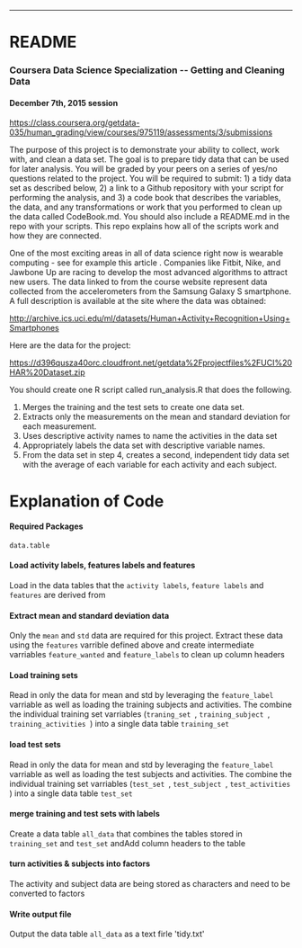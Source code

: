 ---
# README  
### Coursera Data Science Specialization -- Getting and Cleaning Data
#### December 7th, 2015 session
https://class.coursera.org/getdata-035/human_grading/view/courses/975119/assessments/3/submissions

The purpose of this project is to demonstrate your ability to collect, work with, and clean a data set. The goal is to prepare tidy data that can be used for later analysis. You will be graded by your peers on a series of yes/no questions related to the project. You will be required to submit: 1) a tidy data set as described below, 2) a link to a Github repository with your script for performing the analysis, and 3) a code book that describes the variables, the data, and any transformations or work that you performed to clean up the data called CodeBook.md. You should also include a README.md in the repo with your scripts. This repo explains how all of the scripts work and how they are connected.  

One of the most exciting areas in all of data science right now is wearable computing - see for example this article . Companies like Fitbit, Nike, and Jawbone Up are racing to develop the most advanced algorithms to attract new users. The data linked to from the course website represent data collected from the accelerometers from the Samsung Galaxy S smartphone. A full description is available at the site where the data was obtained: 

http://archive.ics.uci.edu/ml/datasets/Human+Activity+Recognition+Using+Smartphones 

Here are the data for the project: 

https://d396qusza40orc.cloudfront.net/getdata%2Fprojectfiles%2FUCI%20HAR%20Dataset.zip 

 You should create one R script called run_analysis.R that does the following. 
1. Merges the training and the test sets to create one data set.
2. Extracts only the measurements on the mean and standard deviation for each measurement. 
3. Uses descriptive activity names to name the activities in the data set
4. Appropriately labels the data set with descriptive variable names. 
5. From the data set in step 4, creates a second, independent tidy data set with the average of each variable for each activity and each subject.
# Explanation of Code

#### Required Packages   
```data.table``` 

#### Load activity labels, features labels and features  
Load in the data tables that the ```activity labels```, ```feature labels``` and ```features``` are derived from

#### Extract mean and standard deviation data
Only the ```mean``` and ```std``` data are required for this project. Extract these data using the ```features``` varrible defined above and create intermediate varriables ```feature_wanted``` and ```feature_labels``` to clean up column headers

#### Load training sets
Read in only the data for mean and std by leveraging the ```feature_label``` varriable as well as loading the training subjects and activities. The combine the individual training set varriables (```traning_set ```, ```training_subject ```, ```training_activities ```) into a single data table ```training_set```

#### load test sets
Read in only the data for mean and std by leveraging the ```feature_label``` varriable as well as loading the test subjects and activities. The combine the individual training set varriables (```test_set ```, ```test_subject ```, ```test_activities ```) into a single data table ```test_set```

#### merge training and test sets with labels
Create a data table ```all_data``` that combines the tables stored in ```training_set``` and ```test_set``` andAdd column headers to the table

#### turn activities & subjects into factors
The activity and subject data are being stored as characters and need to be converted to factors
 
#### Write output file
Output the data table ```all_data``` as a text firle 'tidy.txt'


